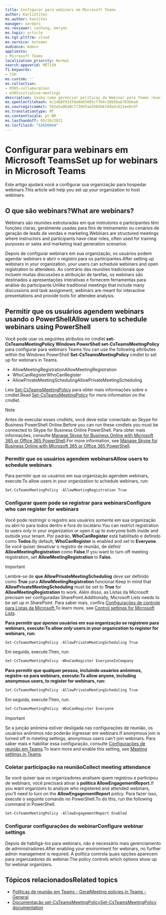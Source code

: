 ```yaml
---
title: Configurar para webinars em Microsoft Teams
author: KarliStites
ms.author: kastites
manager: serdars
ms.reviewer: sachung, emryan
ms.topic: article
ms.tgt.pltfrm: cloud
ms.service: msteams
audience: Admin
appliesto:
- Microsoft Teams
localization_priority: Normal
search.appverid: MET150
f1.keywords:
- CSH
ms.custom: ''
ms.collection:
- M365-collaboration
- m365initiative-meetings
description: Saiba como gerenciar políticas do Webinar para Teams reuniões.
ms.openlocfilehash: bc1460f93259a9dd3095cf764c38b56ab703bba0
ms.sourcegitcommit: 592e5a0638c7739dfaa3565b67d4edc621eebc9f
ms.translationtype: MT
ms.contentlocale: pt-BR
ms.lasthandoff: 05/26/2021
ms.locfileid: "52656044"
---
```

# <a name="set-up-for-webinars-in-microsoft-teams"></a><span data-ttu-id="3f0c8-103">Configurar para webinars em Microsoft Teams</span><span class="sxs-lookup"><span data-stu-id="3f0c8-103">Set up for webinars in Microsoft Teams</span></span>

<span data-ttu-id="3f0c8-104">Este artigo ajudará você a configurar sua organização para hospedar webinars.</span><span class="sxs-lookup"><span data-stu-id="3f0c8-104">This article will help you set up your organization to host webinars.</span></span>

## <a name="what-are-webinars"></a><span data-ttu-id="3f0c8-105">O que são webinars?</span><span class="sxs-lookup"><span data-stu-id="3f0c8-105">What are webinars?</span></span>

<span data-ttu-id="3f0c8-106">Webinars são reuniões estruturadas em que instrutores e participantes têm funções claras, geralmente usadas para fins de treinamento ou cenários de geração de leads de vendas e marketing.</span><span class="sxs-lookup"><span data-stu-id="3f0c8-106">Webinars are structured meetings where instructors and participants have clear roles, often used for training purposes or sales and marketing lead generation scenarios.</span></span>

<span data-ttu-id="3f0c8-107">Depois de configurar webinars em sua organização, os usuários podem agendar webinars e abrir o registro para os participantes.</span><span class="sxs-lookup"><span data-stu-id="3f0c8-107">After setting up webinars in your organization, your users can schedule webinars and open registration to attendees.</span></span> <span data-ttu-id="3f0c8-108">Ao contrário das reuniões tradicionais que incluem muitas discussões e atribuição de tarefas, os webinars são destinados a apresentações interativas e fornecem ferramentas para análise do participante.</span><span class="sxs-lookup"><span data-stu-id="3f0c8-108">Unlike traditional meetings that include many discussions and task assignment, webinars are meant for interactive presentations and provide tools for attendee analysis.</span></span>

## <a name="allow-users-to-schedule-webinars-using-powershell"></a><span data-ttu-id="3f0c8-109">Permitir que os usuários agendem webinars usando o PowerShell</span><span class="sxs-lookup"><span data-stu-id="3f0c8-109">Allow users to schedule webinars using PowerShell</span></span>

<span data-ttu-id="3f0c8-110">Você pode usar os seguintes atributos no cmdlet **set-CsTeamsMeetingPolicy Windows PowerShell set-CsTeamsMeetingPolicy** para configurar para webinars Teams.</span><span class="sxs-lookup"><span data-stu-id="3f0c8-110">You can use the following attributes within the Windows PowerShell **Set-CsTeamsMeetingPolicy** cmdlet to set up for webinars in Teams.</span></span>

- <span data-ttu-id="3f0c8-111">AllowMeetingRegistration</span><span class="sxs-lookup"><span data-stu-id="3f0c8-111">AllowMeetingRegistration</span></span>
- <span data-ttu-id="3f0c8-112">WhoCanRegister</span><span class="sxs-lookup"><span data-stu-id="3f0c8-112">WhoCanRegister</span></span>
- <span data-ttu-id="3f0c8-113">AllowPrivateMeetingScheduling</span><span class="sxs-lookup"><span data-stu-id="3f0c8-113">AllowPrivateMeetingScheduling</span></span>

<span data-ttu-id="3f0c8-114">Leia [Set-CsTeamsMeetingPolicy](/powershell/module/skype/set-csteamsmeetingpolicy) para obter mais informações sobre o cmdlet.</span><span class="sxs-lookup"><span data-stu-id="3f0c8-114">Read [Set-CsTeamsMeetingPolicy](/powershell/module/skype/set-csteamsmeetingpolicy) for more information on the cmdlet.</span></span>

> [!NOTE]
> <span data-ttu-id="3f0c8-115">Antes de executar esses cmdlets, você deve estar conectado ao Skype for Business PowerShell Online.</span><span class="sxs-lookup"><span data-stu-id="3f0c8-115">Before you can run these cmdlets you must be connected to Skype for Business Online PowerShell.</span></span> <span data-ttu-id="3f0c8-116">Para obter mais informações, consulte [Manage Skype for Business Online with Microsoft 365 or Office 365 PowerShell](/office365/enterprise/powershell/manage-skype-for-business-online-with-office-365-powershell).</span><span class="sxs-lookup"><span data-stu-id="3f0c8-116">For more information, see [Manage Skype for Business Online with Microsoft 365 or Office 365 PowerShell](/office365/enterprise/powershell/manage-skype-for-business-online-with-office-365-powershell).</span></span>

### <a name="allow-users-to-schedule-webinars"></a><span data-ttu-id="3f0c8-117">Permitir que os usuários agendem webinars</span><span class="sxs-lookup"><span data-stu-id="3f0c8-117">Allow users to schedule webinars</span></span>

<span data-ttu-id="3f0c8-118">Para permitir que os usuários em sua organização agendem webinars, execute:</span><span class="sxs-lookup"><span data-stu-id="3f0c8-118">To allow users in your organization to schedule webinars, run:</span></span>

```powershell
Set-CsTeamsMeetingPolicy -AllowMeetingRegistration True
```
### <a name="configure-who-can-register-for-webinars"></a><span data-ttu-id="3f0c8-119">Configurar quem pode se registrar para webinars</span><span class="sxs-lookup"><span data-stu-id="3f0c8-119">Configure who can register for webinars</span></span>

<span data-ttu-id="3f0c8-120">Você pode restringir o registro aos usuários somente em sua organização ou abri-lo para todos dentro e fora do locatário.</span><span class="sxs-lookup"><span data-stu-id="3f0c8-120">You can restrict registration to users only in your organization or open it up to everyone both inside and outside your tenant.</span></span> <span data-ttu-id="3f0c8-121">Por padrão, **WhoCanRegister** está habilitado e definido como **Todos**.</span><span class="sxs-lookup"><span data-stu-id="3f0c8-121">By default, **WhoCanRegister** is enabled and set to **Everyone**.</span></span> <span data-ttu-id="3f0c8-122">Se você quiser desativar o registro de reunião, de definir **AllowMeetingRegistration** como **False**.</span><span class="sxs-lookup"><span data-stu-id="3f0c8-122">If you want to turn off meeting registration, set **AllowMeetingRegistration** to **False**.</span></span>

> [!IMPORTANT]
> <span data-ttu-id="3f0c8-123">Lembre-se de **que AllowPrivateMeetingScheduling** deve ser definido como **True** para **AllowMeetingRegistration** funcionar.</span><span class="sxs-lookup"><span data-stu-id="3f0c8-123">Keep in mind that **AllowPrivateMeetingScheduling** must be set to **True** for **AllowMeetingRegistration** to work.</span></span> <span data-ttu-id="3f0c8-124">Além disso, as Listas da Microsoft precisam ser configuradas SharePoint.</span><span class="sxs-lookup"><span data-stu-id="3f0c8-124">Additionally, Microsoft Lists needs to be set up in SharePoint.</span></span> <span data-ttu-id="3f0c8-125">Para saber mais, confira [Configurações de controle para Listas da Microsoft.](/sharepoint/control-lists)</span><span class="sxs-lookup"><span data-stu-id="3f0c8-125">To learn more, see [Control settings for Microsoft Lists](/sharepoint/control-lists).</span></span>

<span data-ttu-id="3f0c8-126">**Para permitir *que apenas* usuários em sua organização se registrem para webinars, execute:**</span><span class="sxs-lookup"><span data-stu-id="3f0c8-126">**To allow *only* users in your organization to register for webinars, run:**</span></span>

```powershell
Set-CsTeamsMeetingPolicy -AllowPrivateMeetingScheduling True
```

<span data-ttu-id="3f0c8-127">Em seguida, execute:</span><span class="sxs-lookup"><span data-stu-id="3f0c8-127">Then, run:</span></span>

```powershell
Set-CsTeamsMeetingPolicy -WhoCanRegister EveryoneInCompany
```

<span data-ttu-id="3f0c8-128">**Para permitir que qualquer pessoa, incluindo usuários anônimos, registre-se para webinars, execute:**</span><span class="sxs-lookup"><span data-stu-id="3f0c8-128">**To allow anyone, including anonymous users, to register for webinars, run:**</span></span>

```powershell
Set-CsTeamsMeetingPolicy -AllowPrivateMeetingScheduling True
```

<span data-ttu-id="3f0c8-129">Em seguida, execute:</span><span class="sxs-lookup"><span data-stu-id="3f0c8-129">Then, run:</span></span>

```powershell
Set-CsTeamsMeetingPolicy -WhoCanRegister Everyone
```

> [!IMPORTANT]
> <span data-ttu-id="3f0c8-130">Se a junção anônima estiver desligada nas configurações de reunião, os usuários anônimos não poderão ingressar em webinars.</span><span class="sxs-lookup"><span data-stu-id="3f0c8-130">If anonymous join is turned off in meeting settings, anonymous users can't join webinars.</span></span> <span data-ttu-id="3f0c8-131">Para saber mais e habilitar essa configuração, consulte [Configurações de reunião em Teams](meeting-settings-in-teams.md).</span><span class="sxs-lookup"><span data-stu-id="3f0c8-131">To learn more and enable this setting, see [Meeting settings in Teams](meeting-settings-in-teams.md).</span></span>

### <a name="collect-meeting-attendance"></a><span data-ttu-id="3f0c8-132">Coletar participação na reunião</span><span class="sxs-lookup"><span data-stu-id="3f0c8-132">Collect meeting attendance</span></span>

<span data-ttu-id="3f0c8-133">Se você quiser que os organizadores analisem quem registrou e participou de webinars, você precisará ativar a **política AllowEngagementReport.**</span><span class="sxs-lookup"><span data-stu-id="3f0c8-133">If you want organizers to analyze who registered and attended webinars, you'll need to turn on the **AllowEngagementReport** policy.</span></span> <span data-ttu-id="3f0c8-134">Para fazer isso, execute o seguinte comando no PowerShell.</span><span class="sxs-lookup"><span data-stu-id="3f0c8-134">To do this, run the following command in PowerShell.</span></span>

```powershell
Set-CsTeamsMeetingPolicy -AllowEngagementReport Enabled
```

### <a name="configure-webinar-settings"></a><span data-ttu-id="3f0c8-135">Configurar configurações do webinar</span><span class="sxs-lookup"><span data-stu-id="3f0c8-135">Configure webinar settings</span></span>

<span data-ttu-id="3f0c8-136">Depois de habiligá-los para webinars, não é necessário mais gerenciamento de administradores.</span><span class="sxs-lookup"><span data-stu-id="3f0c8-136">After enabling your environment for webinars, no further admin management is required.</span></span> <span data-ttu-id="3f0c8-137">A política controla quais opções aparecem para organizadores do webinar.</span><span class="sxs-lookup"><span data-stu-id="3f0c8-137">The policy controls which options show up for webinar organizers.</span></span>

## <a name="related-topics"></a><span data-ttu-id="3f0c8-138">Tópicos relacionados</span><span class="sxs-lookup"><span data-stu-id="3f0c8-138">Related topics</span></span>

- [<span data-ttu-id="3f0c8-139">Políticas de reunião em Teams - Geral</span><span class="sxs-lookup"><span data-stu-id="3f0c8-139">Meeting policies in Teams - General</span></span>](meeting-policies-in-teams-general.md)
- [<span data-ttu-id="3f0c8-140">Documentação set-CsTeamsMeetingPolicy</span><span class="sxs-lookup"><span data-stu-id="3f0c8-140">Set-CsTeamsMeetingPolicy documentation</span></span>](/powershell/module/skype/set-csteamsmeetingpolicy)
